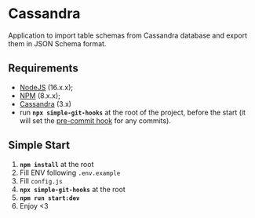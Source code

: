 # Cassandra

Application to import table schemas from Cassandra database and export them in JSON Schema format.

## Requirements

- [NodeJS](https://nodejs.org/en/) (16.x.x);
- [NPM](https://www.npmjs.com/) (8.x.x);
- [Cassandra](https://cassandra.apache.org/) (3.x)
- run **`npx simple-git-hooks`** at the root of the project, before the start (it will set the [pre-commit hook](https://www.npmjs.com/package/simple-git-hooks) for any commits).

## Simple Start

1. **`npm install`** at the root
2. Fill ENV following `.env.example`
3. Fill `config.js`
4. **`npx simple-git-hooks`** at the root
5. **`npm run start:dev`**
6. Enjoy <3
